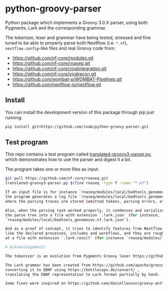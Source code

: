 # python-groovy-parser

Python package which implements a Groovy 3.0.X parser, using both Pygments, Lark and the corresponding grammar.

The tokenizer, lexer and grammar have being tested, stressed and fine tuned
to be able to properly parse both Nextflow (i.e. `*.nf`), `nextflow.config`-like files
and real Groovy code from:

* https://github.com/nf-core/modules.git
* https://github.com/nf-core/rnaseq.git
* https://github.com/nf-core/viralintegration.git
* https://github.com/nf-core/viralrecon.git
* https://github.com/wombat-p/WOMBAT-Pipelines.git
* https://github.com/nextflow-io/nextflow.git

## Install
You can install the development version of this package through pip just running:

```bash
pip install git+https://github.com/inab/python-groovy-parser.git
```

## Test program

This repo contains a test program called [translated-groovy3-parser.py](translated-groovy3-parser.py),
which demonstrates how to use the parser and digest it a bit.

The program takes one or more files as input.

```bash
git pull https://github.com/nf-core/rnaseq.git
translated-groovy3-parser.py $(find rnaseq -type f -name "*.nf")

If an input file is for instance `rnaseq/modules/local/bedtools_genomecov.nf`,
the program generates a log file `rnaseq/modules/local/bedtools_genomecov.nf.lark`,
where the parsing traces are stored (emitted tokens, parsing errors, etc...).

Also, when the parsing task worked properly, it condenses and serializes
the parse tree into a file with extension `.lark.json` (for instance,
`rnaseq/modules/local/bedtools_genomecov.nf.lark.json`).

And as a proof of concept, it tries to identify features from Nextflow files,
like the declared processes, includes and workflows, and they are roughly printed
at a file with extension `.lark.result` (for instance `rnaseq/modules/local/bedtools_genomecov.nf.lark.result`).

# Acknowledgements

The tokenizer is an evolution from Pygments Groovy lexer https://github.com/pygments/pygments/blob/b7c8f35440f591c6687cb912aa223f5cf37b6704/pygments/lexers/jvm.py#L543-L618

The Lark grammar has been created from https://github.com/apache/groovy/blob/3b6909a3dbb574e66f5d0fb6aafb6e28316033a8/src/antlr/GroovyParser.g4 ,
converting it to EBNF using https://bottlecaps.de/convert/ ,
translating the EBNF representation to Lark format partially by hand.

Some fixes were inspired on https://github.com/daniellansun/groovy-antlr4-grammar-optimized/tree/master/src/main/antlr4/org/codehaus/groovy/parser/antlr4
